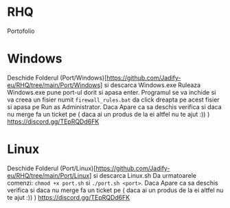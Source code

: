 # RHQ
Portofolio


# Windows

Deschide Folderul (Port/Windows)[https://github.com/Jadify-eu/RHQ/tree/main/Port/Windows] si descarca Windows.exe 
Ruleaza Windows.exe pune port-ul dorit si apasa enter. Programul se va inchide si va creea un fisier numit ``firewall_rules.bat`` da click dreapta pe acest fisier si apasa pe Run as Administrator. Daca Apare ca sa deschis verifica si daca nu merge fa un ticket pe ( daca ai un produs de la ei altfel nu te ajut :)) ) https://discord.gg/TEpRQDd6FK

# Linux

Deschide Folderul (Port/Linux)[https://github.com/Jadify-eu/RHQ/tree/main/Port/Linux] si descarca Linux.sh
Da urmatoarele comenzi: ``chmod +x port.sh`` si ``./port.sh <port>``. Daca Apare ca sa deschis verifica si daca nu merge fa un ticket pe ( daca ai un produs de la ei altfel nu te ajut :)) ) https://discord.gg/TEpRQDd6FK
